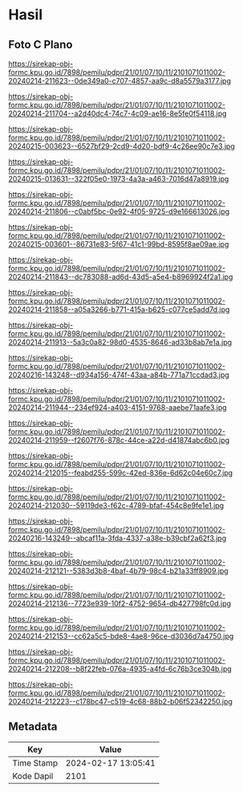 # Hasil

## Foto C Plano

https://sirekap-obj-formc.kpu.go.id/7898/pemilu/pdpr/21/01/07/10/11/2101071011002-20240214-211623--0de349a0-c707-4857-aa9c-d8a5579a3177.jpg

https://sirekap-obj-formc.kpu.go.id/7898/pemilu/pdpr/21/01/07/10/11/2101071011002-20240214-211704--a2d40dc4-74c7-4c09-ae16-8e5fe0f54118.jpg

https://sirekap-obj-formc.kpu.go.id/7898/pemilu/pdpr/21/01/07/10/11/2101071011002-20240215-003623--6527bf29-2cd9-4d20-bdf9-4c26ee90c7e3.jpg

https://sirekap-obj-formc.kpu.go.id/7898/pemilu/pdpr/21/01/07/10/11/2101071011002-20240215-013631--322f05e0-1973-4a3a-a463-7016d47a8919.jpg

https://sirekap-obj-formc.kpu.go.id/7898/pemilu/pdpr/21/01/07/10/11/2101071011002-20240214-211806--c0abf5bc-0e92-4f05-9725-d9e166613026.jpg

https://sirekap-obj-formc.kpu.go.id/7898/pemilu/pdpr/21/01/07/10/11/2101071011002-20240215-003601--86731e83-5f67-41c1-99bd-8595f8ae09ae.jpg

https://sirekap-obj-formc.kpu.go.id/7898/pemilu/pdpr/21/01/07/10/11/2101071011002-20240214-211843--dc783088-ad6d-43d5-a5e4-b8969924f2a1.jpg

https://sirekap-obj-formc.kpu.go.id/7898/pemilu/pdpr/21/01/07/10/11/2101071011002-20240214-211858--a05a3266-b771-415a-b625-c077ce5add7d.jpg

https://sirekap-obj-formc.kpu.go.id/7898/pemilu/pdpr/21/01/07/10/11/2101071011002-20240214-211913--5a3c0a82-98d0-4535-8646-ad33b8ab7e1a.jpg

https://sirekap-obj-formc.kpu.go.id/7898/pemilu/pdpr/21/01/07/10/11/2101071011002-20240216-143248--d934a156-474f-43aa-a84b-771a71ccdad3.jpg

https://sirekap-obj-formc.kpu.go.id/7898/pemilu/pdpr/21/01/07/10/11/2101071011002-20240214-211944--234ef924-a403-4151-9768-aaebe71aafe3.jpg

https://sirekap-obj-formc.kpu.go.id/7898/pemilu/pdpr/21/01/07/10/11/2101071011002-20240214-211959--f2607f76-878c-44ce-a22d-d41874abc6b0.jpg

https://sirekap-obj-formc.kpu.go.id/7898/pemilu/pdpr/21/01/07/10/11/2101071011002-20240214-212015--feabd255-599c-42ed-836e-6d62c04e60c7.jpg

https://sirekap-obj-formc.kpu.go.id/7898/pemilu/pdpr/21/01/07/10/11/2101071011002-20240214-212030--59119de3-f62c-4789-bfaf-454c8e9fe1e1.jpg

https://sirekap-obj-formc.kpu.go.id/7898/pemilu/pdpr/21/01/07/10/11/2101071011002-20240216-143249--abcaf11a-3fda-4337-a38e-b39cbf2a62f3.jpg

https://sirekap-obj-formc.kpu.go.id/7898/pemilu/pdpr/21/01/07/10/11/2101071011002-20240214-212121--5383d3b8-4baf-4b79-98c4-b21a33ff8909.jpg

https://sirekap-obj-formc.kpu.go.id/7898/pemilu/pdpr/21/01/07/10/11/2101071011002-20240214-212136--7723e939-10f2-4752-9654-db427798fc0d.jpg

https://sirekap-obj-formc.kpu.go.id/7898/pemilu/pdpr/21/01/07/10/11/2101071011002-20240214-212153--cc62a5c5-bde8-4ae8-96ce-d3036d7a4750.jpg

https://sirekap-obj-formc.kpu.go.id/7898/pemilu/pdpr/21/01/07/10/11/2101071011002-20240214-212208--b8f22feb-076a-4935-a4fd-6c76b3ce304b.jpg

https://sirekap-obj-formc.kpu.go.id/7898/pemilu/pdpr/21/01/07/10/11/2101071011002-20240214-212223--c178bc47-c519-4c68-88b2-b06f52342250.jpg


## Metadata

| Key        | Value               |
| ---------- | ------------------- |
| Time Stamp | 2024-02-17 13:05:41 |
| Kode Dapil | 2101                |



